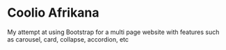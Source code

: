 # Coolio Afrikana
My attempt at using Bootstrap for a multi page website with features such as carousel, card, collapse, accordion, etc
